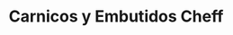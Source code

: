 ---
title: "Carnicos y Embutidos Cheff"
url: /ciudad-satelite/carnicos-y-embutidos-cheff/
shop: carnicero
---